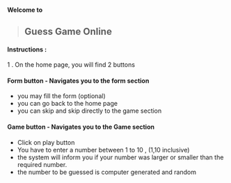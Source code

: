 #### Welcome to 
> ## Guess Game Online

#### Instructions :

1 . On the home page, you will find 2 buttons

#### Form button - Navigates you to the form section

- you may fill the form (optional)
- you can go back to the home page
- you can skip and skip directly to the game section

#### Game button - Navigates you to the Game section 

- Click on play button
- You have to enter a number between 1 to 10 , (1,10 inclusive)
- the system will inform you if your number was larger or smaller than the required number.
- the number to be guessed is computer generated and random